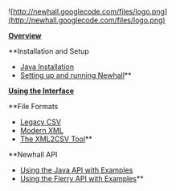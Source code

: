 ![http://newhall.googlecode.com/files/logo.png](http://newhall.googlecode.com/files/logo.png)

**[Overview](Overview.md)**

**Installation and Setup
  * [Java Installation](Java_Installation.md)
  * [Setting up and running Newhall](Setup.md)**

**[Using the Interface](Interface.md)**

**File Formats
  * [Legacy CSV](CSV.md)
  * [Modern XML](XML.md)
  * [The XML2CSV Tool](XML2CSV.md)**

**Newhall API
  * [Using the Java API with Examples](Using_the_Java_API.md)
  * [Using the Flerry API with Examples](Using_the_Flerry_API.md)**


